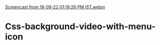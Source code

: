[Screencast from 18-09-22 01:18:26 PM IST.webm](https://user-images.githubusercontent.com/77185336/190891654-4918f0ca-6cd4-4587-8b01-4a92f1d2ea50.webm)
# Css-background-video-with-menu-icon
